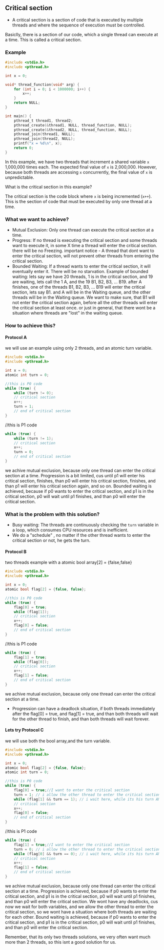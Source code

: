 ## Critical section
- A critical section is a section of code that is executed by multiple threads and where the sequence of execution must be controlled.

Basiclly, there is a section of our code, which a single thread can execute at a time. This is called a critical section.


### Example
```c
#include <stdio.h>
#include <pthread.h>

int x = 0;

void* thread_function(void* arg) {
    for (int i = 0; i < 1000000; i++) {
        x++;
    }
    return NULL;
}

int main() {
    pthread_t thread1, thread2;
    pthread_create(&thread1, NULL, thread_function, NULL);
    pthread_create(&thread2, NULL, thread_function, NULL);
    pthread_join(thread1, NULL);
    pthread_join(thread2, NULL);
    printf("x = %d\n", x);
    return 0;
}
```
In this example, we have two threads that increment a shared variable `x` 1,000,000 times each. The expected final value of `x` is 2,000,000. However, because both threads are accessing `x` concurrently, the final value of `x` is unpredictable.

What is the critical section in this example?

The critical section is the code block where `x` is being incremented (`x++`). This is the section of code that must be executed by only one thread at a time.

### What we want to achieve?

- Mutual Exclusion: Only one thread can execute the critical section at a time.
- Progress: If no thread is executing the critical section and some threads want to execute it, in some X time a thread will enter the critical section. there will be no Freezing.
important notice - A thread that dont want to enter the critical section, will not prevent other threads from entering the critical section.
- Bounded Waiting: If a thread wants to enter the critical section, it will eventually enter it. There will be no starvation.
Example of bounded waiting: 
lets say we have 20 threads, 1 is in the critical section, and 19 are waiting,  lets call the 1 A, and the 19 B1, B2, B3, ... B19.
after A finishes, one of the threads B1, B2, B3, ... B19 will enter the critical section, lets say B1.
and A will be in the Waiting queue, and the other threads will be in the Waiting queue.
We want to make sure, that B1 will not enter the critical section again, before all the other threads will enter the critical section at least once.
or just in general, that there wont be a situation where threads are "lost" in the waiting queue.


### How to achieve this?
#### Protocol A
we will use an example using only 2 threads, and an atomic turn variable.
```c
#include <stdio.h>
#include <pthread.h>

int x = 0;
atomic int turn = 0;

//this is P0 code
while (true) {
    while (turn != 0);
    // critical section
    x++;
    turn = 1;
    // end of critical section
}
```

//this is P1 code
```c
while (true) {
    while (turn != 1);
    // critical section
    x++;
    turn = 0;
    // end of critical section
}
```

we achive mutual exclusion, because only one thread can enter the critical section at a time.
Progression is a bit limited, cus until p1 will enter his critical section, finishes, than p0 will enter his critical section, finishes, and than p1 will enter his critical section again, and so on.
Bounded waiting is achieved, because if p0 wants to enter the critical section, and p1 is in the critical section, p0 will wait until p1 finishes, and than p0 will enter the critical section.

### What is the problem with this solution?
- Busy waiting: The threads are continuously checking the `turn` variable in a loop, which consumes CPU resources and is inefficient.
- We do a "schedule" , no matter if the other thread wants to enter the critical section or not, he gets the turn.

#### Protocol B
two threads example with a atomic bool array[2] = {false,false}

```c
#include <stdio.h>
#include <pthread.h>

int x = 0;
atomic bool flag[2] = {false, false};

//this is P0 code
while (true) {
    flag[0] = true;
    while (flag[1]);
    // critical section
    x++;
    flag[0] = false;
    // end of critical section
}
```

//this is P1 code
```c
while (true) {
    flag[1] = true;
    while (flag[0]);
    // critical section
    x++;
    flag[1] = false;
    // end of critical section
}
```

we achive mutual exclusion, because only one thread can enter the critical section at a time.
- Progression can have a deadlock situation, if both threads immediately after the flag[0] = true, and flag[1] = true, and than both threads will wait for the other thread to finish, and than both threads will wait forever.


#### Lets try Protocol C
we will use both the bool array,and the turn variable.

```c
#include <stdio.h>
#include <pthread.h>

int x = 0;
atomic bool flag[2] = {false, false};
atomic int turn = 0;

//this is P0 code
while (true) {
    flag[0] = true;//I want to enter the critical section
    turn = 1; // i allow the other thread to enter the critical section
    while (flag[1] && turn == 1); // i wait here, while its his turn AND he wants to enter the critical section
    // critical section
    x++;
    flag[0] = false;
    // end of critical section
}
```

//this is P1 code
```c
while (true) {
    flag[1] = true;//I want to enter the critical section
    turn = 0; // i allow the other thread to enter the critical section
    while (flag[0] && turn == 0); // i wait here, while its his turn AND he wants to enter the critical section
    // critical section
    x++;
    flag[1] = false;
    // end of critical section
}
```

we achive mutual exclusion, because only one thread can enter the critical section at a time.
Progression is achieved, because if p0 wants to enter the critical section, and p1 is in the critical section, p0 will wait until p1 finishes, and than p0 will enter the critical section.
We wont have any deadlocks, cus now we wait for both variables, and we allow the other thread to enter the critical section, so we wont have a situation where both threads are waiting for each other.
Bound waiting is achieved, because if p0 wants to enter the critical section, and p1 is in the critical section, p0 will wait until p1 finishes, and than p0 will enter the critical section.

Remember, that its only two threads solutions, we very often want much more than 2 threads, so this isnt a good solution for us.


